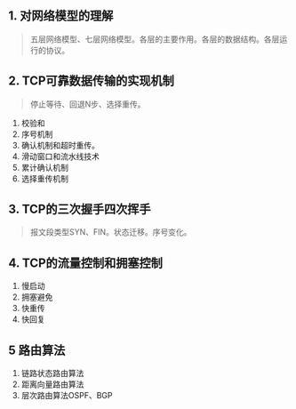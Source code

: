 ## 1. 对网络模型的理解
> 五层网络模型、七层网络模型。各层的主要作用。各层的数据结构。各层运行的协议。


## 2. TCP可靠数据传输的实现机制
> 停止等待、回退N步、选择重传。
1. 校验和
2. 序号机制
3. 确认机制和超时重传。
4. 滑动窗口和流水线技术
5. 累计确认机制
6. 选择重传机制
## 3. TCP的三次握手四次挥手
> 报文段类型SYN、FIN。状态迁移。序号变化。


## 4. TCP的流量控制和拥塞控制
1. 慢启动
2. 拥塞避免
3. 快重传
4. 快回复

## 5 路由算法
1. 链路状态路由算法
2. 距离向量路由算法
3. 层次路由算法OSPF、BGP